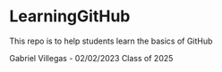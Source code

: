 # LearningGitHub
This repo is to help students learn the basics of GitHub

Gabriel Villegas - 02/02/2023
Class of 2025
